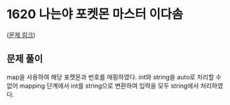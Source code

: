 # 1620 나는야 포켓몬 마스터 이다솜

([문제 링크](https://www.acmicpc.net/problem/1620))

## 문제 풀이

map을 사용하여 해당 포켓몬과 번호를 매핑하였다. int와 string을 auto로 처리할 수 없어 mapping 단계에서 int를 string으로 변환하여 입력을 모두 string에서 처리하였다.